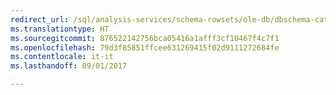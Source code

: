 ```yaml
---
redirect_url: /sql/analysis-services/schema-rowsets/ole-db/dbschema-catalogs-rowset
ms.translationtype: HT
ms.sourcegitcommit: 876522142756bca05416a1afff3cf10467f4c7f1
ms.openlocfilehash: 79d3f85851ffcee631269415f02d9111272684fe
ms.contentlocale: it-it
ms.lasthandoff: 09/01/2017

---
```


